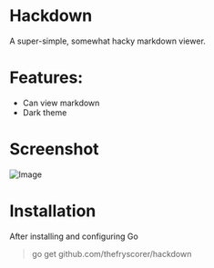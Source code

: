 # Hackdown

A super-simple, somewhat hacky markdown viewer.

# Features:

- Can view markdown
- Dark theme

# Screenshot
![Image](http://i.imgur.com/sggcz4x.png)

# Installation

After installing and configuring Go
> go get github.com/thefryscorer/hackdown

